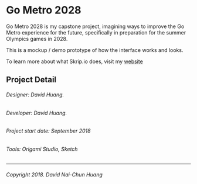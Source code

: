 # Go Metro 2028

Go Metro 2028 is my capstone project, imagining ways to improve the Go Metro experience
for the future, specifically in preparation for the summer Olympics games in 2028.

This is a mockup / demo prototype of how the interface works and looks.

To learn more about what Skrip.io does, visit my [website](https://www.davidnhuang.com/project/skrip-io/)

## Project Detail
###### Designer: David Huang.
###### Developer: David Huang.
###### Project start date: September 2018
###### Tools: Origami Studio, Sketch
---
###### Copyright 2018. David Nai-Chun Huang
